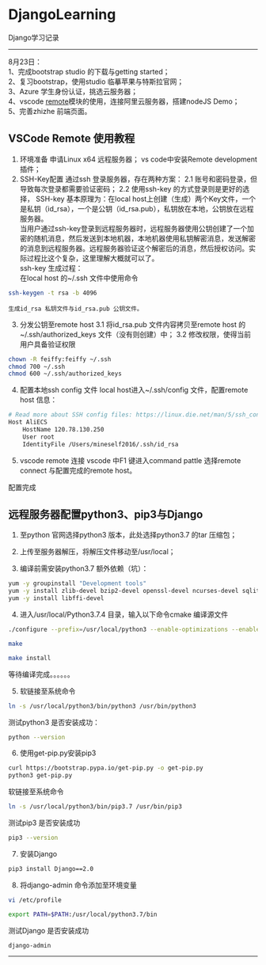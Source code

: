 # DjangoLearning
Django学习记录

<hr>
8月23日：<br>
1、完成bootstrap studio 的下载与getting started；<br>
2、复习bootstrap，使用studio 临摹苹果与特斯拉官网；<br>
3、Azure 学生身份认证，挑选云服务器；<br>
4、vscode <a href="https://code.visualstudio.com/docs/remote/remote-overview">remote</a>模块的使用，连接阿里云服务器，搭建nodeJS Demo；<br>
5、完善zhizhe 前端页面。<br>

## VSCode Remote 使用教程
1. 环境准备
    申请Linux x64 远程服务器；
    vs code中安装Remote development 插件；
2. SSH-Key配置
通过ssh 登录服务器，存在两种方案：
    2.1 账号和密码登录，但导致每次登录都需要验证密码；
    2.2 使用ssh-key 的方式登录则是更好的选择，
SSH-key 基本原理为：在local host上创建（生成）两个Key文件，一个是私钥（id_rsa），一个是公钥（id_rsa.pub），私钥放在本地，公钥放在远程服务器。<br>
当用户通过ssh-key登录到远程服务器时，远程服务器使用公钥创建了一个加密的随机消息，然后发送到本地机器，本地机器使用私钥解密消息，发送解密的消息到远程服务器。远程服务器验证这个解密后的消息，然后授权访问。实际过程比这个复杂，这里理解大概就可以了。<br>
    ssh-key 生成过程：<br>
    在local host 的~/.ssh 文件中使用命令
```bash
ssh-keygen -t rsa -b 4096
```
    生成id_rsa 私钥文件与id_rsa.pub 公钥文件。
3. 分发公钥至remote host
    3.1 将id_rsa.pub 文件内容拷贝至remote host 的~/.ssh/authorized_keys 文件（没有则创建）中；
    3.2 修改权限，使得当前用户具备验证权限
```bash
chown -R feiffy:feiffy ~/.ssh
chmod 700 ~/.ssh
chmod 600 ~/.ssh/authorized_keys
```
4. 配置本地ssh config 文件
local host进入~/.ssh/config 文件，配置remote host 信息：
```bash
# Read more about SSH config files: https://linux.die.net/man/5/ssh_config
Host AliECS
    HostName 120.78.130.250
    User root
    IdentityFile /Users/mineself2016/.ssh/id_rsa
```
5. vscode remote 连接
vscode 中F1 键进入command pattle 选择remote connect 与配置完成的remote host。

配置完成

## 远程服务器配置python3、pip3与Django
1. 至python 官网选择python3 版本，此处选择python3.7 的tar 压缩包；

2. 上传至服务器解压，将解压文件移动至/usr/local；

3. 编译前需安装python3.7 额外依赖（坑）：
```bash
yum -y groupinstall "Development tools"
yum -y install zlib-devel bzip2-devel openssl-devel ncurses-devel sqlite-devel readline-devel tk-devel gdbm-devel db4-devel libpcap-devel xz-devel
yum -y install libffi-devel
```

4. 进入/usr/local/Python3.7.4 目录，输入以下命令cmake 编译源文件
```bash
./configure --prefix=/usr/local/python3 --enable-optimizations --enable-loadable-sqlite-extensions

make

make install
```
等待编译完成。。。。。。

5. 软链接至系统命令
```bash
ln -s /usr/local/python3/bin/python3 /usr/bin/python3
```
测试python3 是否安装成功：
```bash
python --version
```

6. 使用get-pip.py安装pip3
```bash
curl https://bootstrap.pypa.io/get-pip.py -o get-pip.py
python3 get-pip.py
```
软链接至系统命令
```bash
ln -s /usr/local/python3/bin/pip3.7 /usr/bin/pip3
```
测试pip3 是否安装成功
```bash
pip3 --version
```

7. 安装Django
```bash
pip3 install Django==2.0
```

8. 将django-admin 命令添加至环境变量
```bash
vi /etc/profile

export PATH=$PATH:/usr/local/python3.7/bin
```
测试Django 是否安装成功
```bash
django-admin
```



<hr>
